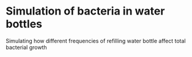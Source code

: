 # Simulation of bacteria in water bottles
 Simulating how different frequencies of refilling water bottle affect total bacterial growth
